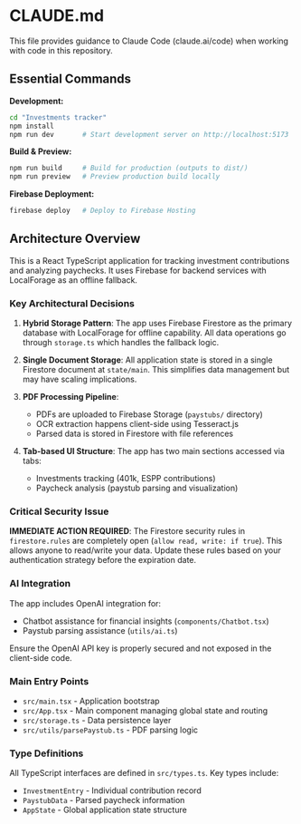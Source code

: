 # CLAUDE.md

This file provides guidance to Claude Code (claude.ai/code) when working with code in this repository.

## Essential Commands

**Development:**
```bash
cd "Investments tracker"
npm install
npm run dev       # Start development server on http://localhost:5173
```

**Build & Preview:**
```bash
npm run build     # Build for production (outputs to dist/)
npm run preview   # Preview production build locally
```

**Firebase Deployment:**
```bash
firebase deploy   # Deploy to Firebase Hosting
```

## Architecture Overview

This is a React TypeScript application for tracking investment contributions and analyzing paychecks. It uses Firebase for backend services with LocalForage as an offline fallback.

### Key Architectural Decisions

1. **Hybrid Storage Pattern**: The app uses Firebase Firestore as the primary database with LocalForage for offline capability. All data operations go through `storage.ts` which handles the fallback logic.

2. **Single Document Storage**: All application state is stored in a single Firestore document at `state/main`. This simplifies data management but may have scaling implications.

3. **PDF Processing Pipeline**: 
   - PDFs are uploaded to Firebase Storage (`paystubs/` directory)
   - OCR extraction happens client-side using Tesseract.js
   - Parsed data is stored in Firestore with file references

4. **Tab-based UI Structure**: The app has two main sections accessed via tabs:
   - Investments tracking (401k, ESPP contributions)
   - Paycheck analysis (paystub parsing and visualization)

### Critical Security Issue

**IMMEDIATE ACTION REQUIRED**: The Firestore security rules in `firestore.rules` are completely open (`allow read, write: if true`). This allows anyone to read/write your data. Update these rules based on your authentication strategy before the expiration date.

### AI Integration

The app includes OpenAI integration for:
- Chatbot assistance for financial insights (`components/Chatbot.tsx`)
- Paystub parsing assistance (`utils/ai.ts`)

Ensure the OpenAI API key is properly secured and not exposed in the client-side code.

### Main Entry Points

- `src/main.tsx` - Application bootstrap
- `src/App.tsx` - Main component managing global state and routing
- `src/storage.ts` - Data persistence layer
- `src/utils/parsePaystub.ts` - PDF parsing logic

### Type Definitions

All TypeScript interfaces are defined in `src/types.ts`. Key types include:
- `InvestmentEntry` - Individual contribution record
- `PaystubData` - Parsed paycheck information
- `AppState` - Global application state structure